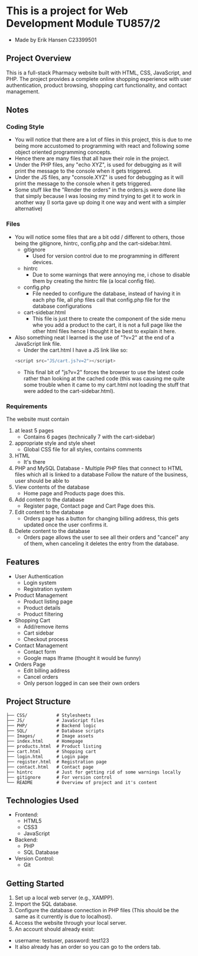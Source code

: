 # This is a project for Web Development Module TU857/2

- Made by Erik Hansen C23399501

## Project Overview

This is a full-stack Pharmacy website built with HTML, CSS, JavaScript, and PHP. The project provides a complete online shopping experience with user authentication, product browsing, shopping cart functionality, and contact management.

## Notes

### Coding Style

- You will notice that there are a lot of files in this project, this is due to me being more accustomed to programming with react and following some object oriented programming concepts.
- Hence there are many files that all have their role in the project.
- Under the PHP files, any "echo XYZ", is used for debugging as it will print the message to the console when it gets triggered.
- Under the JS files, any "console.XYZ" is used for debugging as it will print the message to the console when it gets triggered.
- Some stuff like the "Render the orders" in the orders.js were done like that simply because I was loosing my mind trying to get it to work in another way (I sorta gave up doing it one way and went with a simpler alternative)

### Files

- You will notice some files that are a bit odd / different to others, those being the gitignore, hintrc, config.php and the cart-sidebar.html.
  - gitignore
    - Used for version control due to me programming in different devices.
  - hintrc
    - Due to some warnings that were annoying me, i chose to disable them by creating the hintrc file (a local config file).
  - config.php
    - File needed to configure the database, instead of having it in each php file, all php files call that config.php file for the database configurations
  - cart-sidebar.html
    - This file is just there to create the component of the side menu whe you add a product to the cart, it is not a full page like the other html files hence I thought it be best to explain it here.
- Also something neat I learned is the use of "?v=2" at the end of a JavaScript link file.
  - Under the cart.html I have a JS link like so:
  ```js
  <script src="JS/cart.js?v=2"></script>
  ```
  - This final bit of "js?v=2" forces the browser to use the latest code rather than looking at the cached code (this was causing me quite some trouble when it came to my cart.html not loading the stuff that were added to the cart-sidebar.html).

### Requirements

The website must contain

1. at least 5 pages
   - Contains 6 pages (technically 7 with the cart-sidebar)
2. appropriate style and style sheet
   - Global CSS file for all styles, contains comments
3. HTML
   - It's there
4. PHP and MySQL Database - Multiple PHP files that connect to HTML files which all is linked to a database
   Follow the nature of the business, user should be able to
5. View contents of the database
   - Home page and Products page does this.
6. Add content to the database
   - Register page, Contact page and Cart Page does this.
7. Edit content to the database
   - Orders page has a button for changing billing address, this gets updated once the user confirms it.
8. Delete content to the database
   - Orders page allows the user to see all their orders and "cancel" any of them, when canceling it deletes the entry from the database.

## Features

- User Authentication
  - Login system
  - Registration system
- Product Management
  - Product listing page
  - Product details
  - Product filtering
- Shopping Cart
  - Add/remove items
  - Cart sidebar
  - Checkout process
- Contact Management
  - Contact form
  - Google maps Iframe (thought it would be funny)
- Orders Page
  - Edit billing address
  - Cancel orders
  - Only person logged in can see their own orders

## Project Structure

```
├── CSS/           # Stylesheets
├── JS/            # JavaScript files
├── PHP/           # Backend logic
├── SQL/           # Database scripts
├── Images/        # Image assets
├── index.html     # Homepage
├── products.html  # Product listing
├── cart.html      # Shopping cart
├── login.html     # Login page
├── register.html  # Registration page
├── contact.html   # Contact page
├── hintrc         # Just for getting rid of some warnings locally
├── gitignore      # For version control
└── README         # Overview of project and it's content
```

## Technologies Used

- Frontend:
  - HTML5
  - CSS3
  - JavaScript
- Backend:
  - PHP
  - SQL Database
- Version Control:
  - Git

## Getting Started

1. Set up a local web server (e.g., XAMPP).
2. Import the SQL database.
3. Configure the database connection in PHP files (This should be the same as it currently is due to localhost).
4. Access the website through your local server.
5. An account should already exist:

- username: testuser, password: test123
- It also already has an order so you can go to the orders tab.
